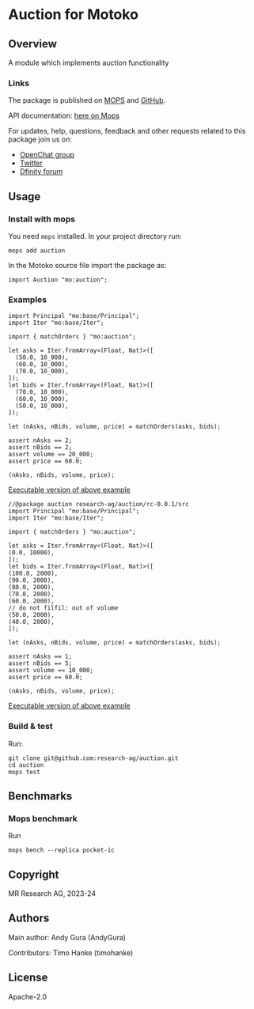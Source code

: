 # Auction for Motoko

## Overview

A module which implements auction functionality

### Links

The package is published on [MOPS](https://mops.one/auction) and [GitHub](https://github.com/research-ag/auction).

API documentation: [here on Mops](https://mops.one/auction/docs)

For updates, help, questions, feedback and other requests related to this package join us on:

* [OpenChat group](https://oc.app/2zyqk-iqaaa-aaaar-anmra-cai)
* [Twitter](https://twitter.com/mr_research_ag)
* [Dfinity forum](https://forum.dfinity.org/)

## Usage

### Install with mops

You need `mops` installed. In your project directory run:
```
mops add auction
```

In the Motoko source file import the package as:
```
import Auction "mo:auction";
```

### Examples

```motoko
import Principal "mo:base/Principal";
import Iter "mo:base/Iter";

import { matchOrders } "mo:auction";

let asks = Iter.fromArray<(Float, Nat)>([
  (50.0, 10_000),
  (60.0, 10_000),
  (70.0, 10_000),
]);
let bids = Iter.fromArray<(Float, Nat)>([
  (70.0, 10_000),
  (60.0, 10_000),
  (50.0, 10_000),
]);

let (nAsks, nBids, volume, price) = matchOrders(asks, bids);

assert nAsks == 2;
assert nBids == 2;
assert volume == 20_000;
assert price == 60.0;

(nAsks, nBids, volume, price);
```

[Executable version of above example](https://embed.motoko.org/motoko/g/dUik8CbSbJXFuwUGR8DsHmA5ruvR25cqu8cV3Y47Yufq4PqdNJwv2Y4YrV4RfaQzoEG4usqbGLuWW2e5zbc8NB721o3sRKkkmeLbpraJQm3k1Hvwfcq3wWZY3B2crSwYtE4VePuUJvzQv9Fg1yXRMiuk3DxUh65hn1RXCL71GfecFi8sjL22shfbx6yqJSw5WUs1qr9CRMeNJanMmoobuwdgAsDAY3KNxXjKyPHWNnhpiLt356zCTyqm5uhBrE1vAsgQBHAEPHXv5ujz9NJkeCvtUeySxxKJBfzKtfV5yvJGgSTBbk7hVnG3JFk4wVatAfZTmVKD12W1RVZCnMWHj5NkFVZ1n9c33d6?lines=26)


```motoko
//@package auction research-ag/auction/rc-0.0.1/src
import Principal "mo:base/Principal";
import Iter "mo:base/Iter";

import { matchOrders } "mo:auction";

let asks = Iter.fromArray<(Float, Nat)>([
(0.0, 10000),
]);
let bids = Iter.fromArray<(Float, Nat)>([
(100.0, 2000),
(90.0, 2000),
(80.0, 2000),
(70.0, 2000),
(60.0, 2000),
// do not filfil: out of volume
(50.0, 2000),
(40.0, 2000),
]);

let (nAsks, nBids, volume, price) = matchOrders(asks, bids);

assert nAsks == 1;
assert nBids == 5;
assert volume == 10_000;
assert price == 60.0;

(nAsks, nBids, volume, price);
```

[Executable version of above example](https://embed.motoko.org/motoko/g/2p8EnPm2FU2kp8Bw1YaoRsUkhAsnTQYJ9peMjnvwtL5tyMVEtLGWM6id2oYYSc81hQuKxJik9TUCPCvdtGTmPUCT6piD3XPQSz2ZopR9Tru6gL76oQhgHak2sei78aVjuHbvs6qEJW34wqkzXsK6k7M3oZav9Ajan3TXpts8eug4frqdw9xCGHPrZSPyTgzqD1cVwapChDRrnrbceK47hMLHhqAJm3Svphu4RJNauoiHuikimJss8JaqLg1UKYn84mN4BVk1id5Y9bDjCc7kVKB3avf8SpXK7Y8pAxXxxkGYkQw1EdYzCh8p2mJTC6ho82Q2NB62rhqm22J4TN1aTPoMgNawTB85iJBHoGMg17o3gNQACScrRCGkq75oi59keaBdqrnncJHeiftLfWEM6jh7Z?lines=29)

### Build & test

Run:
```
git clone git@github.com:research-ag/auction.git
cd auction
mops test
```

## Benchmarks

### Mops benchmark

Run
```
mops bench --replica pocket-ic
```

## Copyright

MR Research AG, 2023-24
## Authors

Main author: Andy Gura (AndyGura)

Contributors: Timo Hanke (timohanke)
## License

Apache-2.0
